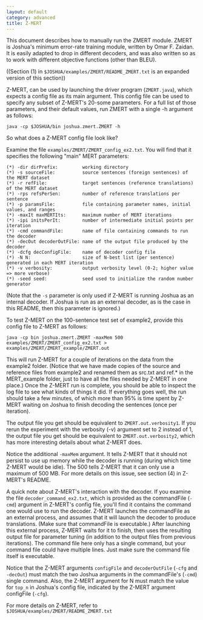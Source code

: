 ```yaml
---
layout: default
category: advanced
title: Z-MERT
---
```


This document describes how to manually run the ZMERT module.  ZMERT is Joshua's minimum error-rate
training module, written by Omar F. Zaidan.  It is easily adapted to drop in different decoders, and
was also written so as to work with different objective functions (other than BLEU).

((Section (1) in `$JOSHUA/examples/ZMERT/README_ZMERT.txt` is an expanded version of this section))

Z-MERT, can be used by launching the driver program (`ZMERT.java`), which expects a config file as
its main argument.  This config file can be used to specify any subset of Z-MERT's 20-some
parameters.  For a full list of those parameters, and their default values, run ZMERT with a single
-h argument as follows:

    java -cp $JOSHUA/bin joshua.zmert.ZMERT -h

So what does a Z-MERT config file look like?

Examine the file `examples/ZMERT/ZMERT_config_ex2.txt`.  You will find that it
specifies the following "main" MERT parameters:

    (*) -dir dirPrefix:         working directory
    (*) -s sourceFile:          source sentences (foreign sentences) of the MERT dataset
    (*) -r refFile:             target sentences (reference translations) of the MERT dataset
    (*) -rps refsPerSen:        number of reference translations per sentence
    (*) -p paramsFile:          file containing parameter names, initial values, and ranges
    (*) -maxIt maxMERTIts:      maximum number of MERT iterations
    (*) -ipi initsPerIt:        number of intermediate initial points per iteration
    (*) -cmd commandFile:       name of file containing commands to run the decoder
    (*) -decOut decoderOutFile: name of the output file produced by the decoder
    (*) -dcfg decConfigFile:    name of decoder config file
    (*) -N N:                   size of N-best list (per sentence) generated in each MERT iteration
    (*) -v verbosity:           output verbosity level (0-2; higher value => more verbose)
    (*) -seed seed:             seed used to initialize the random number generator

(Note that the `-s` parameter is only used if Z-MERT is running Joshua as an
 internal decoder.  If Joshua is run as an external decoder, as is the case in
 this README, then this parameter is ignored.)

To test Z-MERT on the 100-sentence test set of example2, provide this config
file to Z-MERT as follows:

    java -cp bin joshua.zmert.ZMERT -maxMem 500 examples/ZMERT/ZMERT_config_ex2.txt > examples/ZMERT/ZMERT_example/ZMERT.out

This will run Z-MERT for a couple of iterations on the data from the example2
folder.  (Notice that we have made copies of the source and reference files
from example2 and renamed them as src.txt and ref.* in the MERT_example folder,
just to have all the files needed by Z-MERT in one place.)  Once the Z-MERT run
is complete, you should be able to inspect the log file to see what kinds of
things it did.  If everything goes well, the run should take a few minutes, of
which more than 95% is time spent by Z-MERT waiting on Joshua to finish
decoding the sentences (once per iteration).

The output file you get should be equivalent to `ZMERT.out.verbosity1`.  If you
rerun the experiment with the verbosity (-v) argument set to 2 instead of 1,
the output file you get should be equivalent to `ZMERT.out.verbosity2`, which has
more interesting details about what Z-MERT does.

Notice the additional `-maxMem` argument.  It tells Z-MERT that it should not
persist to use up memory while the decoder is running (during which time Z-MERT
would be idle).  The 500 tells Z-MERT that it can only use a maximum of 500 MB.
For more details on this issue, see section (4) in Z-MERT's README.

A quick note about Z-MERT's interaction with the decoder.  If you examine the
file `decoder_command_ex2.txt`, which is provided as the commandFile (`-cmd`)
argument in Z-MERT's config file, you'll find it contains the command one would
use to run the decoder.  Z-MERT launches the commandFile as an external
process, and assumes that it will launch the decoder to produce translations.
(Make sure that commandFile is executable.)  After launching this external
process, Z-MERT waits for it to finish, then uses the resulting output file for
parameter tuning (in addition to the output files from previous iterations).
The command file here only has a single command, but your command file could
have multiple lines.  Just make sure the command file itself is executable.

Notice that the Z-MERT arguments `configFile` and `decoderOutFile` (`-cfg` and
`-decOut`) must match the two Joshua arguments in the commandFile's (`-cmd`) single
command.  Also, the Z-MERT argument for N must match the value for `top_n` in
Joshua's config file, indicated by the Z-MERT argument configFile (`-cfg`).

For more details on Z-MERT, refer to `$JOSHUA/examples/ZMERT/README_ZMERT.txt`
